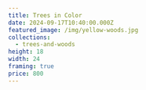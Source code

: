 ```yaml
---
title: Trees in Color
date: 2024-09-17T10:40:00.000Z
featured_image: /img/yellow-woods.jpg
collections:
  - trees-and-woods
height: 18
width: 24
framing: true
price: 800
---
```

